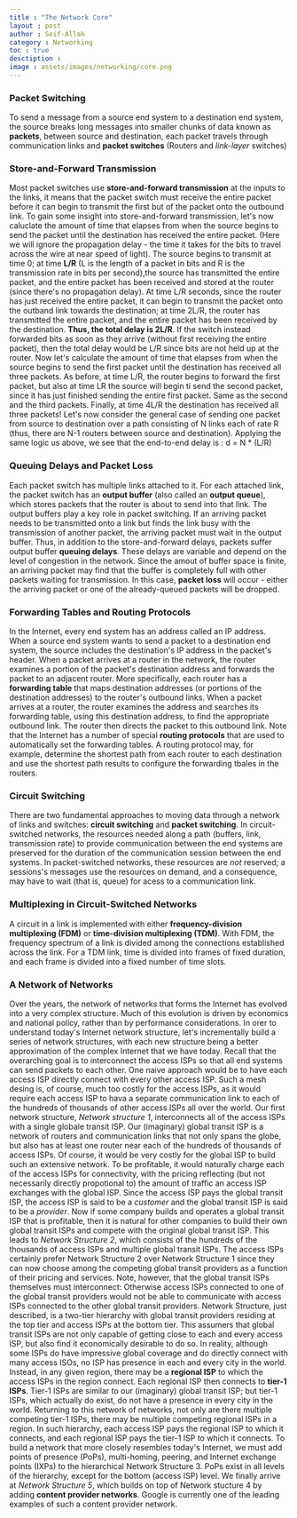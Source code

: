 ```yaml
---
title : "The Network Core"
layout : post
author : Seif-Allah
category : Networking
toc : true
desctiption : 
image : assets/images/networking/core.png
---
```


### Packet Switching

To send a message from a source end system to a destination end system, the source breaks long messages into smaller chunks of data known as **packets**, between source and destination, each packet travels through communication links and **packet switches** (Routers and *link-layer* switches)

### Store-and-Forward Transmission

Most packet switches use **store-and-forward transmission** at the inputs to the links, it means that the packet switch must receive the entire packet before it can begin to transmit the first but of the packet onto the outbound link. To gain some insight into store-and-forward transmission, let's now caluclate the amount of time that elapses from when the source begins to send the packet until the destination has received the entire packet. (Here we will ignore the propagation delay - the time it takes for the bits to travel across the wire at near speed of light). The source begins to transmit at time 0; at time **L/R** (L is the length of a packet in bits and R is the transmission rate in bits per second),the source has transmitted the entire packet, and the entire packet has been received and stored at the router (since there's no propagation delay). At time L/R seconds, since the router has just received the entire packet, it can begin to transmit the packet onto the outband link towards the destination; at time 2L/R, the router has transmitted the entire packet, and the entire packet has been received by the destination. **Thus, the total delay is 2L/R**. If the switch instead forwarded bits as soon as they arrive (without first receiving the entire packet), then the total delay would be L/R since bits are not held up at the router.
Now let's calculate the amount of time that elapses from when the source begins to send the first packet until the destination has received all three packets. As before, at time L/R, the router begins to forward the first packet, but also at time LR the source will begin ti send the second packet, since it has just finished sending the entire first packet. Same as the second and the third packets. Finally, at time 4L/R the destination has received all three packets!
Let's now consider the general case of sending one packet from source to destination over a path consisting of N links each of rate R (thus, there are N-1 routers between source and destination). Applying the same logic us above, we see that the end-to-end delay is : d = N \* (L/R)

### Queuing Delays and Packet Loss

Each packet switch has multiple links attached to it. For each attached link, the packet switch has an **output buffer** (also called an **output queue**), which stores packets that the router is about to send into that link. The output buffers play a key role in packet switching. If an arriving packet needs to be transmitted onto a link but finds the link busy with the transmission of another packet, the arriving packet must wait in the output buffer. Thus, in addition to the store-and-forward delays, packets suffer output buffer **queuing delays**. These delays are variable and depend on the level of congestion in the network. Since the amout of buffer space is finite, an arriving packet may find that the buffer is completely full with other packets waiting for transmission. In this case, **packet loss** will occur - either the arriving packet or one of the already-queued packets will be dropped.

### Forwarding Tables and Routing Protocols

In the Internet, every end system has an address called an IP address. When a source end system wants to send a packet to a destination end system, the source includes the destination's IP address in the packet's header. When a packet arrives at a router in the network, the router examines a portion of the packet's destination address and forwards the packet to an adjacent router. More specifically, each router has a **forwarding table** that maps destination addresses (or portions of the destination addresses) to the router's outbound links. When a packet arrives at a router, the router examines the address and searches its forwarding table, using this destination address, to find the appropriate outbound link. The router then directs the packet to this outbound link.
Note that the Internet has a number of special **routing protocols** that are used to automatically set the forwarding tables. A routing protocol may, for example, determine the shortest path from each router to each destination and use the shortest path results to configure the forwarding tbales in the routers.

### Circuit Switching

There are two fundamental approaches to moving data through a network of links and switches: **circuit switching** and **packet switching**.
In circuit-switched networks, the resources needed along a path (buffers, link, transmission rate) to provide communication between the end systems are preserved for the duration of the communication session between the end systems. In packet-switched networks, these resources are *not* reserved; a sessions's messages use the resources on demand, and a consequence, may have to wait (that is, queue) for acess to a communication link.

### Multiplexing in Circuit-Switched Networks

A circuit in a link is implemented with either **frequency-division multiplexing (FDM)** or **time-division multiplexing (TDM)**. With FDM, the frequency spectrum of a link is divided among the connections established across the link.
For a TDM link, time is divided into frames of fixed duration, and each frame is divided into a fixed number of time slots. 

### A Network of Networks

Over the years, the network of networks that forms the Internet has evolved into a very complex structure. Much of this evolution is driven by economics and national policy, rather than by performance considerations. In orer to understand today's Internet network structure, let's incrementally build a series of network structures, with each new structure being a better approximation of the complex Internet that we have today. Recall that the overarching goal is to interconnect the access ISPs so that all end systems can send packets to each other. One naive approach would be to have each access ISP directly connect with every other access ISP. Such a mesh desing is, of course, much too costly for the access ISPs, as it would require each access ISP to hava a separate communication link to each of the hundreds of thousands of other access ISPs all over the world. 
Our first network structure, *Network structure 1*, interconnects all of the access ISPs with a single globale transit ISP. Our (imaginary) global transit ISP is a network of routers and communication links that not only spans the globe, but also has at least one router near each of the hundreds of thousands of access ISPs. Of course, it would be very costly for the global ISP to build such an extensive network. To be profitable, it would naturally charge each of the access ISPs for connectivity, with the pricing reflecting (but not necessarily directly propotional to) the amount of traffic an access ISP exchanges with the global ISP. Since the access ISP pays the global transit ISP, the access ISP is said to be a *customer* and the global transit ISP is said to be a *provider*. 
Now if some company builds and operates a global transit ISP that is profitable, then it is natural for other companies to build their own global transit ISPs and compete with the original global transit ISP. This leads to *Network Structure 2*, which consists of the hundreds of the thousands of access ISPs and multiple global transit ISPs. The access ISPs certainly prefer Network Structure 2 over Network Structure 1 since they can now choose among the competing global transit providers as a function of their pricing and services. Note, however, that the global transit ISPs themselves must interconnect: Otherwise access ISPs connected to one of the global transit providers would not be able to communicate with access ISPs connected to the other global transit providers.
Network Structure, just described, is a two-tier hierarchy with global transit providers residing at the top tier and access ISPs at the bottom tier. This assumers that global transit ISPs are not only capable of getting close to each and every access ISP, but also find it economically desirable to do so. In reality, although some ISPs do have impressive global coverage and do directly connect with many access ISOs, no ISP has presence in each and every city in the world. Instead, in any given region, there may be a **regional ISP** to which the access ISPs in the region connect. Each regional ISP then connects to **tier-1 ISPs**. Tier-1 ISPs are similar to our (imaginary) global transit ISP; but tier-1 ISPs, which actually do exist, do not have a presence in every city in the world. 
Returning to this network of networks, not only are there multiple competing tier-1 ISPs, there may be multiple competing regional ISPs in a region. In such hierarchy, each access ISP pays the regional ISP to which it connects, and each regional ISP pays the tier-1 ISP to which it connects.
To build a network that more closely resembles today's Internet, we must add points of presence (PoPs), multi-homing, peering, and Internet exchange points (IXPs) to the hierarchical Network Structure 3. PoPs exist in all levels of the hierarchy, except for the bottom (access ISP) level.
We finally arrive at *Network Structure 5*,  which builds on top of Network stucture 4 by adding **content provider networks**. Google is currently one of the leading examples of such a content provider network.
